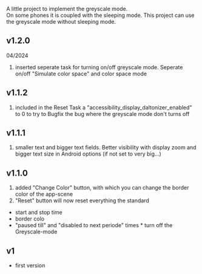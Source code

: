 A little project to implement the greyscale mode.<br>
On some phones it is coupled with the sleeping mode. This project can use the greyscale mode without sleeping mode.

## v1.2.0
04/2024<br/>
1) inserted seperate task for turning on/off greyscale mode. Seperate on/off "Simulate color space" and color space mode

## v1.1.2
1) included in the Reset Task a "accessibility_display_daltonizer_enabled" to 0 to try to Bugfix the bug where the greyscale mode don't turns off

## v1.1.1
1) smaller text and bigger text fields. Better visibility with display zoom and bigger text size in Android options (if not set to very big...)

##  v1.1.0
1) added "Change Color" button, with which you can change the border color of the app-scene
2) "Reset" button will now reset everything the standard
- start and stop time
- border colo
- "paused till" and "disabled to next periode" times * turn off the Greyscale-mode

## v1
+ first version